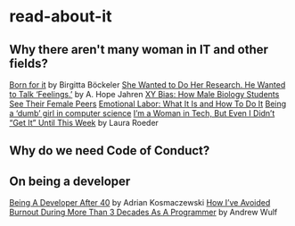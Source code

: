 # read-about-it

## Why there aren't many woman in IT and other fields?
[Born for it](http://martinfowler.com/articles/born-for-it.html) by Birgitta Böckeler
[She Wanted to Do Her Research. He Wanted to Talk ‘Feelings.’](http://www.nytimes.com/2016/03/06/opinion/sunday/she-wanted-to-do-her-research-he-wanted-to-talk-feelings.html?_r=0) by A. Hope Jahren
[XY Bias: How Male Biology Students See Their Female Peers](http://www.theatlantic.com/science/archive/2016/02/male-biology-students-underestimate-their-female-peers/462924/)
[Emotional Labor: What It Is and How To Do It](http://the-orbit.net/brutereason/2015/07/27/emotional-labor-what-it-is-and-how-to-do-it/)
[Being a ‘dumb’ girl in computer science](https://rewritingthecode.com/2016/03/27/hello-world/)
[I’m a Woman in Tech, But Even I Didn’t “Get It” Until This Week](https://medium.com/@lkr/i-m-a-woman-in-tech-but-even-i-didn-t-get-it-until-this-week-350cf8b62c46#.k7prn7n61) by Laura Roeder

## Why do we need Code of Conduct?


## On being a developer
[Being A Developer After 40](https://medium.freecodecamp.com/being-a-developer-after-40-3c5dd112210c#.h372x0h4d) by Adrian Kosmaczewski
[How I’ve Avoided Burnout During More Than 3 Decades As A Programmer](http://thecodist.com/article/how-i-ve-avoided-burnout-during-more-than-3-decades-as-a-programmer) by Andrew Wulf

